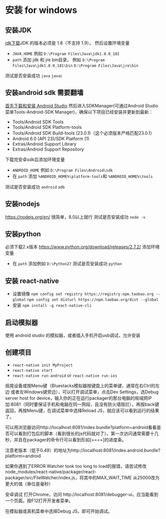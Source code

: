 # 安装 for windows

## 安装JDK
<a href="http://www.oracle.com/technetwork/java/javase/downloads/jdk8-downloads-2133151.html">jdk下载</a>JDK 的版本必须是 1.8（不支持 1.9）。
然后设置环境变量
* `JAVA_HOME` 例如 `D:\Program Files\Java\jdk1.8.0_181`
* `path` 添加 jdk 和 jre bin目录， 例如 `D:\Program Files\Java\jdk1.8.0_181\bin` `D:\Program Files\Java\jre\bin`

测试是否安装成功 `java` `javac`
## 安装android sdk 需要翻墙
<a href="https://developer.android.com/studio/index.html">首先下载和安装 Android Studio</a>
然后进入SDKManager(可通过Android Studio菜单Tools-Android-SDK Manager)，确保以下项目已经安装并更新到最新：

* Tools/Android SDK Tools
* Tools/Android SDK Platform-tools
* Tools/Android SDK Build-tools (23.0.1)（这个必须版本严格匹配23.0.1）
* Android 6.0 (API 23)/SDK Platform (1)
* Extras/Android Support Library
* Extras/Android Support Repository


下载完安卓sdk后添加环境变量
* `ANDROID_HOME` 例如 `D:\Program Files\Android\sdk`
* 在 `path` 添加 `%ANDROID_HOME%\platform-tools`和 `%ANDROID_HOME%\tools`

测试是否安装成功 `android` `adb`

## 安装nodejs
https://nodejs.org/en/ 很简单，8.0以上就行
测试是否安装成功 `node -v`
## 安装python
必须下载2.x版本 https://www.python.org/download/releases/2.7.2/
添加环境变量
* 在 `path` 添加例如 `D:\Python27`
测试是否安装成功 `python`
## 安装 react-native
* 设置镜像 `npm config set registry https://registry.npm.taobao.org --global` `npm config set disturl https://npm.taobao.org/dist --global`
* 安装 `npm install -g react-native-cli`


## 启动模拟器

使用 android studio 的模拟器，或者插入手机开启usb调试，允许安装
## 创建项目
* `react-native init MyProject`
* `react-native start`
* `react-native run-android` or `react-native run-ios`

摇晃设备或按Menu键（Bluestacks模拟器按键盘上的菜单键，通常在右Ctrl的左边 或者左Windows键旁边），可以打开调试菜单，点击Dev Settings，选Debug server host for device，输入你的正在运行packager的那台电脑的局域网IP加:8081（同时要保证手机和电脑在同一网段，且没有防火墙阻拦），再按back键返回，再按Menu键，在调试菜单中选择Reload JS，就应该可以看到运行的结果了。  

可以用浏览器访问http://localhost:8081/index.bundle?platform=android看看是否可以看到打包后的脚本（看到很长的js代码就对了）。第一次访问通常需要十几秒，并且在packager的命令行可以看到形如[====]的进度条。

注意老版本（低于0.49）的地址为http://localhost:8081/index.android.bundle?platform=android

如果你遇到了ERROR Watcher took too long to load的报错，请尝试修改node_modules/react-native/packager/react-packager/src/FileWatcher/index.js，将其中的MAX_WAIT_TIME 从25000改为更大的值（单位是毫秒）  

安卓调试
打开Chrome，访问 http://localhost:8081/debugger-ui，应当能看到一个页面。按F12打开开发者菜单。

在模拟器或真机菜单中选择Debug JS，即可开始调试。
